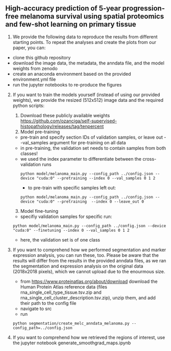 ## High-accuracy prediction of 5-year progression-free melanoma survival using spatial proteomics and few-shot learning on primary tissue
1) We provide the following data to reproduce the results from different starting points. To repeat the analyses and create the plots from our paper, you can: 
- clone this github repository
- download the image data, the metadata, the anndata file, and the model weights from zenodo
- create an anaconda environment based on the provided environment.yml file
- run the jupyter notebooks to re-produce the figures

2) If you want to train the models yourself (instead of using our provided weights), we provide the resized (512x512) image data and the required python scripts:
    1) Download these publicly available weights https://github.com/ozanciga/self-supervised-histopathology/releases/tag/tenpercent
    2) Model pre-training
    - pre-train and specify section IDs of validation samples, or leave out --val_samples argument for pre-training on all data
    - in pre-training, the validation set needs to contain samples from both classes!
    - we used the index parameter to differentiate between the cross-validation runs
        ```
        python model/melanoma_main.py --config_path ../config.json --device "cuda:0" --pretraining --index 0 --val_samples 0 1 2
        ```
        - to pre-train with specific samples left out:
        ```
        python model/melanoma_main.py --config_path ../config.json --device "cuda:0" --pretraining  --index 0 --leave_out 0 
        ```
    3) Model fine-tuning
    - specifiy validation samples for specific run:
    ```
    python model/melanoma_main.py --config_path ../config.json --device "cuda:0" --finetuning --index 0 --val_samples 0 1 2 
    ```
    - here, the validation set is of one class

3) If you want to comprehend how we performed segmentation and marker expression analysis, you can run these, too. Please be aware that the results will differ from the results in the provided anndata files, as we ran the segmentation and expression analysis on the original data (2018x2018 pixels), which we cannot upload due to the enourmous size. 
    - from https://www.proteinatlas.org/about/download download the Human Protein Atlas reference data (files rna_single_cell_type_tissue.tsv.zip and
rna_single_cell_cluster_description.tsv.zip), unzip them, and add their path to the config file
    - navigate to src
    - run 
    ```
    python segmentation/create_melc_anndata_melanoma.py --config_path=../config.json
    ```

4) If you want to comprehend how we retrieved the regions of interest, use the jupyter notebook generate_smoothgrad_maps.ipynb
